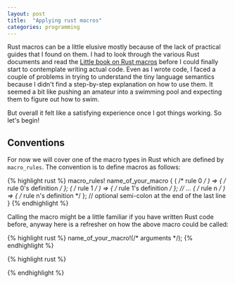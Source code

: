 ```yaml
---
layout: post
title:  "Applying rust macros"
categories: programming
---
```


Rust macros can be a little elusive mostly because of the lack of practical guides that I found on them. I had to look through the various Rust documents and read the [Little book on Rust macros][Little book on Rust macros] before I could finally start to contemplate writing actual code. Even as I wrote code, I faced a couple of problems in trying to understand the tiny language semantics because I didn't find a step-by-step explanation on how to use them. It seemed a bit like pushing an amateur into a swimming pool and expecting them to figure out how to swim.

But overall it felt like a satisfying experience once I got things working. So let's begin!

## Conventions

For now we will cover one of the macro types in Rust which are defined by `macro_rules`. The convention is to define macros as follows:

{% highlight rust %}
macro_rules! name_of_your_macro {
  ( /* rule 0 */ ) => { /* rule 0's definition */ };
  ( /* rule 1 */ ) => { /* rule 1's definition */ };
  // ...
  ( /* rule n */ ) => { /* rule n's definition */ }; // optional semi-colon at the end of the last line
}
{% endhighlight %}

Calling the macro might be a little familiar if you have written Rust code before, anyway here is a refresher on how the above macro could be called:

{% highlight rust %}
name_of_your_macro!(/* arguments */);
{% endhighlight %}

{% highlight rust %}

{% endhighlight %}

[Little book on Rust macros]: https://danielkeep.github.io/tlborm/book/README.html
